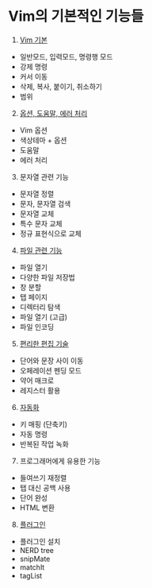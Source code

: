 # Vim의 기본적인 기능들

1. [Vim 기본](https://github.com/PolyGon-13/Vim_Study/blob/485d87fade80aef6b0ed28188f6ef9c60211eac6/study/Basic.md)
- 일반모드, 입력모드, 명령행 모드
- 강제 명령
- 커서 이동
- 삭제, 복사, 붙이기, 취소하기
- 범위
2. [옵션, 도움말, 에러 처리](https://github.com/PolyGon-13/Vim_Study/blob/4e6162bf32b7700ca1a9b7b315fed24bcb8abe86/study/Option_Help_Error.md)
- Vim 옵션
- 색상테마 + 옵션
- 도움말
- 에러 처리
3. 문자열 관련 기능
- 문자열 정렬
- 문자, 문자열 검색
- 문자열 교체
- 특수 문자 교체
- 정규 표현식으로 교체
4. [파일 관련 기능](https://github.com/PolyGon-13/Vim_Study/blob/fac6f963e9439146ee01eb5f74eb28cea761c261/study/File.md)
- 파일 열기
- 다양한 파일 저장법
- 창 분할
- 탭 페이지
- 디렉터리 탐색
- 파일 열기 (고급)
- 파일 인코딩
5. [편리한 편집 기술](https://github.com/PolyGon-13/Vim_Study/blob/0bfdfa189b5abf5a528b7026afe3437212e3b5e9/study/EditSkill.md)
- 단어와 문장 사이 이동
- 오페레이션 펜딩 모드
- 약어 매크로
- 레지스터 활용
6. [자동화](https://github.com/PolyGon-13/Vim_Study/blob/2f72bd420c012cb4f7834b0f82fe0d3b95b43cdc/study/Automation.md)
- 키 매핑 (단축키)
- 자동 명령
- 반복된 작업 녹화
7. 프로그래머에게 유용한 기능
- 들여쓰기 재정렬
- 탭 대신 공백 사용
- 단어 완성
- HTML 변환
8. [플러그인](https://github.com/PolyGon-13/Vim_Study/blob/ccf4046ba3fa88a10c9e501e1ec3fff6bea960ab/study/Plugin.md)
- 플러그인 설치
- NERD tree
- snipMate
- matchIt
- tagList
